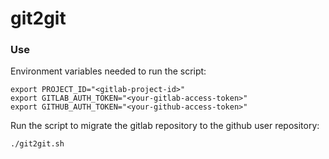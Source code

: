 # git2git

### Use

Environment variables needed to run the script:
```
export PROJECT_ID="<gitlab-project-id>"
export GITLAB_AUTH_TOKEN="<your-gitlab-access-token>"
export GITHUB_AUTH_TOKEN="<your-github-access-token>"
```

Run the script to migrate the gitlab repository to the github user repository:
```
./git2git.sh
```
